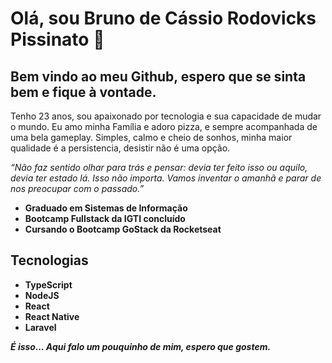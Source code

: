# Olá, sou Bruno de Cássio Rodovicks Pissinato 👋
## Bem vindo ao meu Github, espero que se sinta bem e fique à vontade.

Tenho 23 anos, sou apaixonado por tecnologia e sua capacidade de mudar o mundo.
Eu amo minha Família e adoro pizza, e sempre acompanhada de uma bela gameplay.
Simples, calmo e cheio de sonhos, minha maior qualidade é a persistencia, desistir não é uma opção.

_“Não faz sentido olhar para trás e pensar: devia ter feito isso ou aquilo, devia ter estado lá. Isso não importa. Vamos inventar o amanhã e parar de nos preocupar com o passado.”_

- **Graduado em Sistemas de Informação**
- **Bootcamp Fullstack da IGTI concluído**
- **Cursando o Bootcamp GoStack da Rocketseat**

## Tecnologias

- **TypeScript**
- **NodeJS**
- **React**
- **React Native**
- **Laravel**

__*É isso... Aqui falo um pouquinho de mim, espero que gostem.*__
